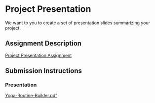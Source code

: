 # Project Presentation
We want to you to create a set of presentation slides summarizing your project.

## Assignment Description
[Project Presentation Assignment](https://education.launchcode.org/liftoff/modules/assignments/project-presentation)

## Submission Instructions

### Presentation
[Yoga-Routine-Builder.pdf](https://github.com/gojanedoe/liftoff-assignments/files/7961181/Yoga-Routine-Builder.pdf)
